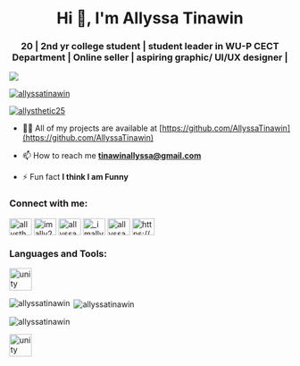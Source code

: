 <h1 align="center">Hi 👋, I'm Allyssa Tinawin</h1>
<h3 align="center">20 | 2nd yr college student | student leader in WU-P CECT Department | Online seller | aspiring graphic/ UI/UX designer |</h3>

<p align="left"> <img src="[274509149_2102916316541661_9026974011506740153_n.jpg](https://www.facebook.com/photo/?fbid=2588517027981585&set=a.103771416456171)" /> </p>

<p align="left"> <a href="https://github.com/ryo-ma/github-profile-trophy"><img src="https://github-profile-trophy.vercel.app/?username=allyssatinawin" alt="allyssatinawin" /></a> </p>

<p align="left"> <a href="https://twitter.com/allysthetic25" target="blank"><img src="https://img.shields.io/twitter/follow/allysthetic25?logo=twitter&style=for-the-badge" alt="allysthetic25" /></a> </p>

- 👨‍💻 All of my projects are available at [https://github.com/AllyssaTinawin](https://github.com/AllyssaTinawin)

- 📫 How to reach me **tinawinallyssa@gmail.com**

- ⚡ Fun fact **I think I am Funny**

<h3 align="left">Connect with me:</h3>
<p align="left">
<a href="https://twitter.com/allysthetic25" target="blank"><img align="center" src="https://raw.githubusercontent.com/rahuldkjain/github-profile-readme-generator/master/src/images/icons/Social/twitter.svg" alt="allysthetic25" height="30" width="40" /></a>
<a href="https://linkedin.com/in/imally25" target="blank"><img align="center" src="https://raw.githubusercontent.com/rahuldkjain/github-profile-readme-generator/master/src/images/icons/Social/linked-in-alt.svg" alt="imally25" height="30" width="40" /></a>
<a href="https://fb.com/allyssa tinawin" target="blank"><img align="center" src="https://raw.githubusercontent.com/rahuldkjain/github-profile-readme-generator/master/src/images/icons/Social/facebook.svg" alt="allyssa tinawin" height="30" width="40" /></a>
<a href="https://instagram.com/_imally" target="blank"><img align="center" src="https://raw.githubusercontent.com/rahuldkjain/github-profile-readme-generator/master/src/images/icons/Social/instagram.svg" alt="_imally" height="30" width="40" /></a>
<a href="https://www.youtube.com/c/allyssa tinawin" target="blank"><img align="center" src="https://raw.githubusercontent.com/rahuldkjain/github-profile-readme-generator/master/src/images/icons/Social/youtube.svg" alt="allyssa tinawin" height="30" width="40" /></a>
<a href="https://discord.gg/https://discord.gg/jSs9R4VX" target="blank"><img align="center" src="https://raw.githubusercontent.com/rahuldkjain/github-profile-readme-generator/master/src/images/icons/Social/discord.svg" alt="https://discord.gg/jSs9R4VX" height="30" width="40" /></a>
</p>

<h3 align="left">Languages and Tools:</h3>
<p align="left"> <a href="https://unity.com/" target="_blank" rel="noreferrer"> <img src="https://www.vectorlogo.zone/logos/unity3d/unity3d-icon.svg" alt="unity" width="40" height="40"/> </a> </p>

<p><img align="left" src="https://github-readme-stats.vercel.app/api/top-langs?username=allyssatinawin&show_icons=true&locale=en&layout=compact" alt="allyssatinawin" /></p>

<p>&nbsp;<img align="center" src="https://github-readme-stats.vercel.app/api?username=allyssatinawin&show_icons=true&locale=en" alt="allyssatinawin" /></p>

<p><img align="center" src="https://github-readme-streak-stats.herokuapp.com/?user=allyssatinawin&" alt="allyssatinawin" /></p>

<p align="left"> <a href="https://figma.com/" target="_blank" rel="noreferrer"> <img src="(https://policyviz.com/wp-content/uploads/2020/05/2000px-Figma-logo.svg-1366x2048.png)" alt="unity" width="40" height="40"/> </a> </p>
